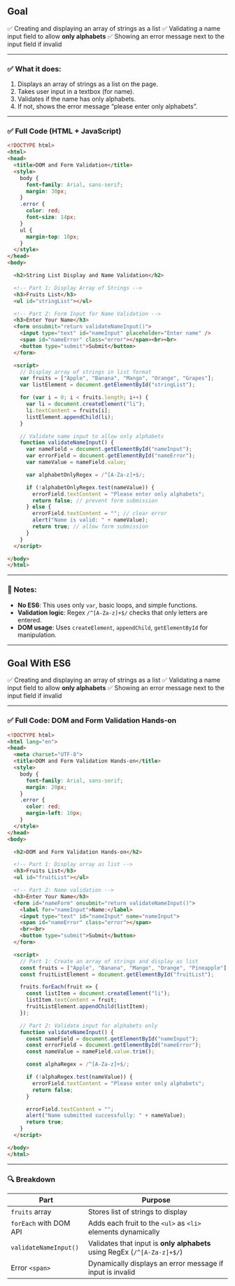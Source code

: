 ## Goal 
✅ Creating and displaying an array of strings as a list
✅ Validating a name input field to allow **only alphabets**
✅ Showing an error message next to the input field if invalid

---

### ✅ What it does:

1. Displays an array of strings as a list on the page.
2. Takes user input in a textbox (for name).
3. Validates if the name has only alphabets.
4. If not, shows the error message “please enter only alphabets”.

---

### ✅ Full Code (HTML + JavaScript)

```html
<!DOCTYPE html>
<html>
<head>
  <title>DOM and Form Validation</title>
  <style>
    body {
      font-family: Arial, sans-serif;
      margin: 30px;
    }
    .error {
      color: red;
      font-size: 14px;
    }
    ul {
      margin-top: 10px;
    }
  </style>
</head>
<body>

  <h2>String List Display and Name Validation</h2>

  <!-- Part 1: Display Array of Strings -->
  <h3>Fruits List</h3>
  <ul id="stringList"></ul>

  <!-- Part 2: Form Input for Name Validation -->
  <h3>Enter Your Name</h3>
  <form onsubmit="return validateNameInput()">
    <input type="text" id="nameInput" placeholder="Enter name" />
    <span id="nameError" class="error"></span><br><br>
    <button type="submit">Submit</button>
  </form>

  <script>
    // Display array of strings in list format
    var fruits = ["Apple", "Banana", "Mango", "Orange", "Grapes"];
    var listElement = document.getElementById("stringList");

    for (var i = 0; i < fruits.length; i++) {
      var li = document.createElement("li");
      li.textContent = fruits[i];
      listElement.appendChild(li);
    }

    // Validate name input to allow only alphabets
    function validateNameInput() {
      var nameField = document.getElementById("nameInput");
      var errorField = document.getElementById("nameError");
      var nameValue = nameField.value;

      var alphabetOnlyRegex = /^[A-Za-z]+$/;

      if (!alphabetOnlyRegex.test(nameValue)) {
        errorField.textContent = "Please enter only alphabets";
        return false; // prevent form submission
      } else {
        errorField.textContent = ""; // clear error
        alert("Name is valid: " + nameValue);
        return true; // allow form submission
      }
    }
  </script>

</body>
</html>
```

---

### 📌 Notes:

* **No ES6**: This uses only `var`, basic loops, and simple functions.
* **Validation logic**: Regex `/^[A-Za-z]+$/` checks that only letters are entered.
* **DOM usage**: Uses `createElement`, `appendChild`, `getElementById` for manipulation.


---

## Goal With ES6

✅ Creating and displaying an array of strings as a list
✅ Validating a name input field to allow **only alphabets**
✅ Showing an error message next to the input field if invalid

---

### ✅ Full Code: DOM and Form Validation Hands-on

```html
<!DOCTYPE html>
<html lang="en">
<head>
  <meta charset="UTF-8">
  <title>DOM and Form Validation Hands-on</title>
  <style>
    body {
      font-family: Arial, sans-serif;
      margin: 20px;
    }
    .error {
      color: red;
      margin-left: 10px;
    }
  </style>
</head>
<body>

  <h2>DOM and Form Validation Hands-on</h2>

  <!-- Part 1: Display array as list -->
  <h3>Fruits List</h3>
  <ul id="fruitList"></ul>

  <!-- Part 2: Name validation -->
  <h3>Enter Your Name</h3>
  <form id="nameForm" onsubmit="return validateNameInput()">
    <label for="nameInput">Name:</label>
    <input type="text" id="nameInput" name="nameInput">
    <span id="nameError" class="error"></span>
    <br><br>
    <button type="submit">Submit</button>
  </form>

  <script>
    // Part 1: Create an array of strings and display as list
    const fruits = ["Apple", "Banana", "Mango", "Orange", "Pineapple"];
    const fruitListElement = document.getElementById("fruitList");

    fruits.forEach(fruit => {
      const listItem = document.createElement("li");
      listItem.textContent = fruit;
      fruitListElement.appendChild(listItem);
    });

    // Part 2: Validate input for alphabets only
    function validateNameInput() {
      const nameField = document.getElementById("nameInput");
      const errorField = document.getElementById("nameError");
      const nameValue = nameField.value.trim();

      const alphaRegex = /^[A-Za-z]+$/;

      if (!alphaRegex.test(nameValue)) {
        errorField.textContent = "Please enter only alphabets";
        return false;
      }

      errorField.textContent = "";
      alert("Name submitted successfully: " + nameValue);
      return true;
    }
  </script>

</body>
</html>
```

---

### 🔍 Breakdown

| Part                   | Purpose                                                                  |
| ---------------------- | ------------------------------------------------------------------------ |
| `fruits` array         | Stores list of strings to display                                        |
| `forEach` with DOM API | Adds each fruit to the `<ul>` as `<li>` elements dynamically             |
| `validateNameInput()`  | Validates that input is **only alphabets** using RegEx (`/^[A-Za-z]+$/`) |
| Error `<span>`         | Dynamically displays an error message if input is invalid                |

